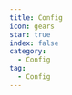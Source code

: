 ```yaml
---
title: Config
icon: gears
star: true
index: false
category:
  - Config
tag:
  - Config
---
```


<Catalog />
